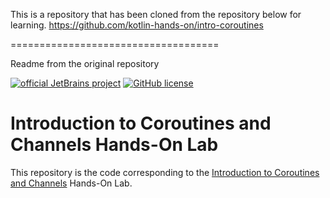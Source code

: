
This is a repository that has been cloned from the repository below for learning.
https://github.com/kotlin-hands-on/intro-coroutines

====================================

Readme from the original repository


[![official JetBrains project](https://jb.gg/badges/official.svg)](https://confluence.jetbrains.com/display/ALL/JetBrains+on+GitHub)
[![GitHub license](https://img.shields.io/badge/license-Apache%20License%202.0-blue.svg?style=flat)](https://www.apache.org/licenses/LICENSE-2.0)

# Introduction to Coroutines and Channels Hands-On Lab

This repository is the code corresponding to the
[Introduction to Coroutines and Channels](https://play.kotlinlang.org/hands-on/Introduction%20to%20Coroutines%20and%20Channels/01_Introduction)
Hands-On Lab. 




